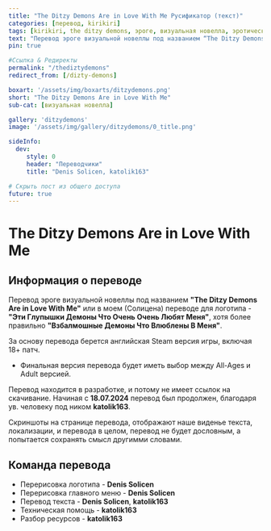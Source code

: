 ```yaml
---
title: "The Ditzy Demons Are in Love With Me Русификатор (текст)"
categories: [перевод, kirikiri]
tags: [kirikiri, the ditzy demons, эроге, визуальная новелла, эротический роман, visualnovel]
text: "Перевод эроге визуальной новеллы под названием “The Ditzy Demons Are in Love With Me”, за основу перевода берется английская Steam версия игры, включая 18+ патч. Эти Глупышки..."
pin: true

#Ссылка & Редиректы
permalink: "/thediztydemons"
redirect_from: [/dizty-demons]

boxart: '/assets/img/boxarts/ditzydemons.png'
short: "The Ditzy Demons Are in Love With Me"
sub-cat: [визуальная новелла]

gallery: 'ditzydemons'
image: '/assets/img/gallery/ditzydemons/0_title.png'

sideInfo:
  dev:
     style: 0
     header: "Переводчики"
     title: "Denis Solicen, katolik163"

# Скрыть пост из общего доступа
future: true
---
```

# The Ditzy Demons Are in Love With Me
## Информация о переводе
Перевод эроге визуальной новеллы под названием **"The Ditzy Demons Are in Love With Me"** или в моем (Солицена) переводе для логотипа - **"Эти Глупышки Демоны Что Очень Очень Любят Меня"**, хотя более правильно **"Взбалмошные Демоны Что Влюблены В Меня"**.

За основу перевода берется английская Steam версия игры, включая 18+ патч.
- Финальная версия перевода будет иметь выбор между All-Ages и Adult версией.

Перевод находится в разработке, и потому не имеет ссылок на скачивание.
Начиная с **18.07.2024** перевод был продолжен, благодаря ув. человеку под ником **katolik163**.

Скриншоты на странице перевода, отображают наше виденье текста, локализации, и перевода в целом, перевод не будет дословным, а попытается сохранять смысл другимми словами. 

## Команда перевода
* Перерисовка логотипа - **Denis Solicen**
* Перерисовка главного меню - **Denis Solicen**
* Перевод текста - **Denis Solicen**, **katolik163**
* Техническая помощь -  **katolik163**
* Разбор ресурсов -  **katolik163**